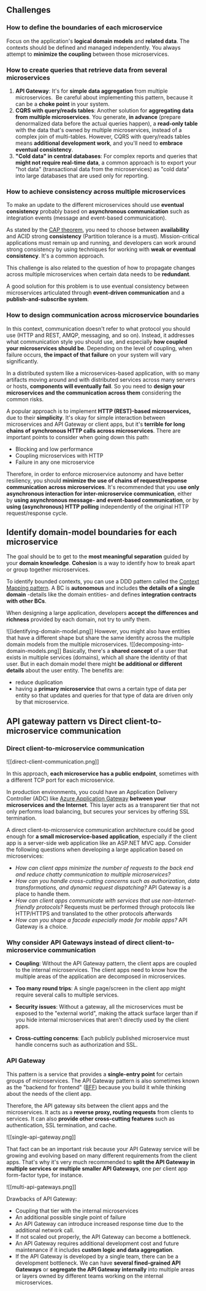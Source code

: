 ## Challenges

### How to define the boundaries of each microservice

Focus on the application's **logical domain models** and **related data**. The contexts should be defined and managed independently. You always attempt to **minimize the coupling** between those microservices.

### How to create queries that retrieve data from several microservices

1. **API Gateway**: It's for **simple data aggregation** from multiple microservices.  Be careful about implementing this pattern, because it can be a **choke point** in your system.
2. **CQRS with query/reads tables**: Another solution for **aggregating data from multiple microservices**. You generate, **in advance** (prepare denormalized data before the actual queries happen), a **read-only table** with the data that's owned by multiple microservices, instead of a complex join of multi-tables. However, CQRS with query/reads tables means **additional development work**, and you'll need to **embrace eventual consistency**.
3. **"Cold data" in central databases**: For complex reports and queries that **might not require real-time data**, a common approach is to export your "hot data" (transactional data from the microservices) as "cold data" into large databases that are used only for reporting.

### How to achieve consistency across multiple microservices

To make an update to the different microservices should use **eventual consistency** probably based on **asynchronous communication** such as integration events (message and event-based communication).

As stated by the [CAP theorem](https://en.wikipedia.org/wiki/CAP_theorem), you need to choose between **availability** and ACID strong **consistency** (Partition tolerance is a must). Mission-critical applications must remain up and running, and developers can work around strong consistency by using techniques for working with **weak or eventual consistency**. It's a common approach.

This challenge is also related to the question of how to propagate changes across multiple microservices when certain data needs to be **redundant**.

A good solution for this problem is to use eventual consistency between microservices articulated through **event-driven communication** and a **publish-and-subscribe system**.

### How to design communication across microservice boundaries
In this context, communication doesn't refer to what protocol you should use (HTTP and REST, AMQP, messaging, and so on). Instead, it addresses what communication style you should use, and especially **how coupled your microservices should be**. Depending on the level of coupling, when failure occurs, **the impact of that failure** on your system will vary significantly.

In a distributed system like a microservices-based application, with so many artifacts moving around and with distributed services across many servers or hosts, **components will eventually fail**. So you need to **design your microservices and the communication across them** considering the common risks.

A popular approach is to implement **HTTP (REST)-based microservices,** due to their **simplicity**. It's okay for simple interaction between microservices and API Gateway or client apps, but it's **terrible for long chains of synchronous HTTP calls across microservices**. There are important points to consider when going down this path:
- Blocking and low performance
- Coupling microservices with HTTP
- Failure in any one microservice

Therefore, in order to enforce microservice autonomy and have better resiliency, you should **minimize the use of chains of request/response communication across microservices**. It's recommended that you u**se only asynchronous interaction for inter-microservice communication**, either by **using asynchronous message- and event-based communication**, or by **using (asynchronous) HTTP polling** independently of the original HTTP request/response cycle.

## Identify domain-model boundaries for each microservice

The goal should be to get to the **most meaningful separation** guided by your **domain knowledge**. **Cohesion** is a way to identify how to break apart or group together microservices.

To identify bounded contexts, you can use a DDD pattern called the [Context Mapping pattern](https://www.infoq.com/articles/ddd-contextmapping). A BC is **autonomous** and includes **the details of a single domain** -details like the domain entities- and defines **integration contracts with other BCs**.

When designing a large application, developers **accept the differences and richness** provided by each domain, not try to unify them.

![[identifying-domain-model.png]]
However, you might also have entities that have a different shape but share the same identity across the multiple domain models from the multiple microservices.
![[decomposing-into-domain-models.png]]
Basically, there's a **shared concept** of a user that exists in multiple services (domains), which all share the identity of that user. But in each domain model there might **be additional or different details** about the user entity. The benefits are:
- reduce duplication
- having a **primary microservice** that owns a certain type of data per entity so that updates and queries for that type of data are driven only by that microservice.

## API gateway pattern vs Direct client-to-microservice communication

### Direct client-to-microservice communication

![[direct-client-communication.png]]

In this approach, **each microservice has a public endpoint**, sometimes with a different TCP port for each microservice.

In production environments, you could have an Application Delivery Controller (ADC) like [Azure Application Gateway](https://learn.microsoft.com/en-us/azure/application-gateway/application-gateway-introduction) **between your microservices and the Internet**. This layer acts as a transparent tier that not only performs load balancing, but secures your services by offering SSL termination.

A direct client-to-microservice communication architecture could be good enough for **a small microservice-based application**, especially if the client app is a server-side web application like an ASP.NET MVC app. Consider the following questions when developing a large application based on microservices:
-  _How can client apps minimize the number of requests to the back end and reduce chatty communication to multiple microservices?_
-  _How can you handle cross-cutting concerns such as authorization, data transformations, and dynamic request dispatching?_ API Gateway is a place to handle them.
- _How can client apps communicate with services that use non-Internet-friendly protocols?_ Requests must be performed through protocols like HTTP/HTTPS and translated to the other protocols afterwards
- _How can you shape a facade especially made for mobile apps?_ API Gateway is a choice.

### Why consider API Gateways instead of direct client-to-microservice communication

-   **Coupling**: Without the API Gateway pattern, the client apps are coupled to the internal microservices. The client apps need to know how the multiple areas of the application are decomposed in microservices.
 
-   **Too many round trips**: A single page/screen in the client app might require several calls to multiple services.

-   **Security issues**: Without a gateway, all the microservices must be exposed to the "external world", making the attack surface larger than if you hide internal microservices that aren't directly used by the client apps.

-   **Cross-cutting concerns**: Each publicly published microservice must handle concerns such as authorization and SSL.

### API Gateway

This pattern is a service that provides a **single-entry point** for certain groups of microservices. The API Gateway pattern is also sometimes known as the "backend for frontend" ([BFF](https://samnewman.io/patterns/architectural/bff/)) because you build it while thinking about the needs of the client app.

Therefore, the API gateway sits between the client apps and the microservices. It acts as a **reverse proxy, routing requests** from clients to services. It can also **provide other cross-cutting features** such as authentication, SSL termination, and cache.

![[single-api-gateway.png]]

That fact can be an important risk because your API Gateway service will be growing and evolving based on many different requirements from the client apps. That's why it's very much recommended to **split the API Gateway in multiple services or multiple smaller API Gateways**, one per client app form-factor type, for instance.

![[multi-api-gateways.png]]

Drawbacks of API Gateway:
- Coupling that tier with the internal microservices
- An additional possible single point of failure
- An API Gateway can introduce increased response time due to the additional network call.
- If not scaled out properly, the API Gateway can become a bottleneck.
- An API Gateway requires additional development cost and future maintenance if it includes **custom logic and data aggregation**.
- If the API Gateway is developed by a single team, there can be a development bottleneck. We can have **several fined-grained API Gateways** or **segregate the API Gateway internally** into multiple areas or layers owned by different teams working on the internal microservices.

